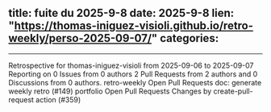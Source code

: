  
title:  fuite du 2025-9-8
date: 2025-9-8
lien: "https://thomas-iniguez-visioli.github.io/retro-weekly/perso-2025-09-07/"
categories:
  - 
---

Retrospective for thomas-iniguez-visioli from 2025-09-06 to 2025-09-07
Reporting on 0 Issues from 0 authors
2 Pull Requests from 2 authors
and 0 Discussions from 0 authors.
retro-weekly
Open Pull Requests
doc: generate weekly retro (#149)
portfolio
Open Pull Requests
Changes by create-pull-request action (#359)

